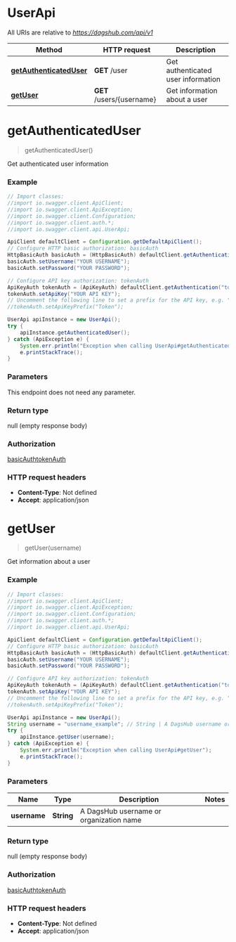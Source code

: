 # UserApi

All URIs are relative to *https://dagshub.com/api/v1*

Method | HTTP request | Description
------------- | ------------- | -------------
[**getAuthenticatedUser**](UserApi.md#getAuthenticatedUser) | **GET** /user | Get authenticated user information
[**getUser**](UserApi.md#getUser) | **GET** /users/{username} | Get information about a user

<a name="getAuthenticatedUser"></a>
# **getAuthenticatedUser**
> getAuthenticatedUser()

Get authenticated user information

### Example
```java
// Import classes:
//import io.swagger.client.ApiClient;
//import io.swagger.client.ApiException;
//import io.swagger.client.Configuration;
//import io.swagger.client.auth.*;
//import io.swagger.client.api.UserApi;

ApiClient defaultClient = Configuration.getDefaultApiClient();
// Configure HTTP basic authorization: basicAuth
HttpBasicAuth basicAuth = (HttpBasicAuth) defaultClient.getAuthentication("basicAuth");
basicAuth.setUsername("YOUR USERNAME");
basicAuth.setPassword("YOUR PASSWORD");

// Configure API key authorization: tokenAuth
ApiKeyAuth tokenAuth = (ApiKeyAuth) defaultClient.getAuthentication("tokenAuth");
tokenAuth.setApiKey("YOUR API KEY");
// Uncomment the following line to set a prefix for the API key, e.g. "Token" (defaults to null)
//tokenAuth.setApiKeyPrefix("Token");

UserApi apiInstance = new UserApi();
try {
    apiInstance.getAuthenticatedUser();
} catch (ApiException e) {
    System.err.println("Exception when calling UserApi#getAuthenticatedUser");
    e.printStackTrace();
}
```

### Parameters
This endpoint does not need any parameter.

### Return type

null (empty response body)

### Authorization

[basicAuth](../README.md#basicAuth)[tokenAuth](../README.md#tokenAuth)

### HTTP request headers

 - **Content-Type**: Not defined
 - **Accept**: application/json

<a name="getUser"></a>
# **getUser**
> getUser(username)

Get information about a user

### Example
```java
// Import classes:
//import io.swagger.client.ApiClient;
//import io.swagger.client.ApiException;
//import io.swagger.client.Configuration;
//import io.swagger.client.auth.*;
//import io.swagger.client.api.UserApi;

ApiClient defaultClient = Configuration.getDefaultApiClient();
// Configure HTTP basic authorization: basicAuth
HttpBasicAuth basicAuth = (HttpBasicAuth) defaultClient.getAuthentication("basicAuth");
basicAuth.setUsername("YOUR USERNAME");
basicAuth.setPassword("YOUR PASSWORD");

// Configure API key authorization: tokenAuth
ApiKeyAuth tokenAuth = (ApiKeyAuth) defaultClient.getAuthentication("tokenAuth");
tokenAuth.setApiKey("YOUR API KEY");
// Uncomment the following line to set a prefix for the API key, e.g. "Token" (defaults to null)
//tokenAuth.setApiKeyPrefix("Token");

UserApi apiInstance = new UserApi();
String username = "username_example"; // String | A DagsHub username or organization name
try {
    apiInstance.getUser(username);
} catch (ApiException e) {
    System.err.println("Exception when calling UserApi#getUser");
    e.printStackTrace();
}
```

### Parameters

Name | Type | Description  | Notes
------------- | ------------- | ------------- | -------------
 **username** | **String**| A DagsHub username or organization name |

### Return type

null (empty response body)

### Authorization

[basicAuth](../README.md#basicAuth)[tokenAuth](../README.md#tokenAuth)

### HTTP request headers

 - **Content-Type**: Not defined
 - **Accept**: application/json


